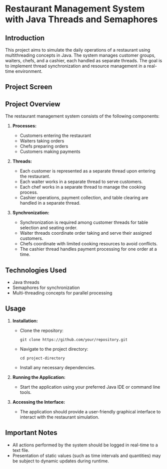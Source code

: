 # Restaurant Management System with Java Threads and Semaphores

## Introduction
This project aims to simulate the daily operations of a restaurant using multithreading concepts in Java. The system manages customer groups, waiters, chefs, and a cashier, each handled as separate threads. The goal is to implement thread synchronization and resource management in a real-time environment.


## Project Screen

## Project Overview
The restaurant management system consists of the following components:




1. **Processes:**
   - Customers entering the restaurant
   - Waiters taking orders
   - Chefs preparing orders
   - Customers making payments

2. **Threads:**
   - Each customer is represented as a separate thread upon entering the restaurant.
   - Each waiter works in a separate thread to serve customers.
   - Each chef works in a separate thread to manage the cooking process.
   - Cashier operations, payment collection, and table clearing are handled in a separate thread.

3. **Synchronization:**
   - Synchronization is required among customer threads for table selection and seating order.
   - Waiter threads coordinate order taking and serve their assigned customers.
   - Chefs coordinate with limited cooking resources to avoid conflicts.
   - The cashier thread handles payment processing for one order at a time.

## Technologies Used
- Java threads
- Semaphores for synchronization
- Multi-threading concepts for parallel processing

## Usage
1. **Installation:**
   - Clone the repository:
     ```
     git clone https://github.com/your/repository.git
     ```
   - Navigate to the project directory:
     ```
     cd project-directory
     ```
   - Install any necessary dependencies.

2. **Running the Application:**
   - Start the application using your preferred Java IDE or command line tools.

3. **Accessing the Interface:**
   - The application should provide a user-friendly graphical interface to interact with the restaurant simulation.

## Important Notes
- All actions performed by the system should be logged in real-time to a text file.
- Presentation of static values (such as time intervals and quantities) may be subject to dynamic updates during runtime.
